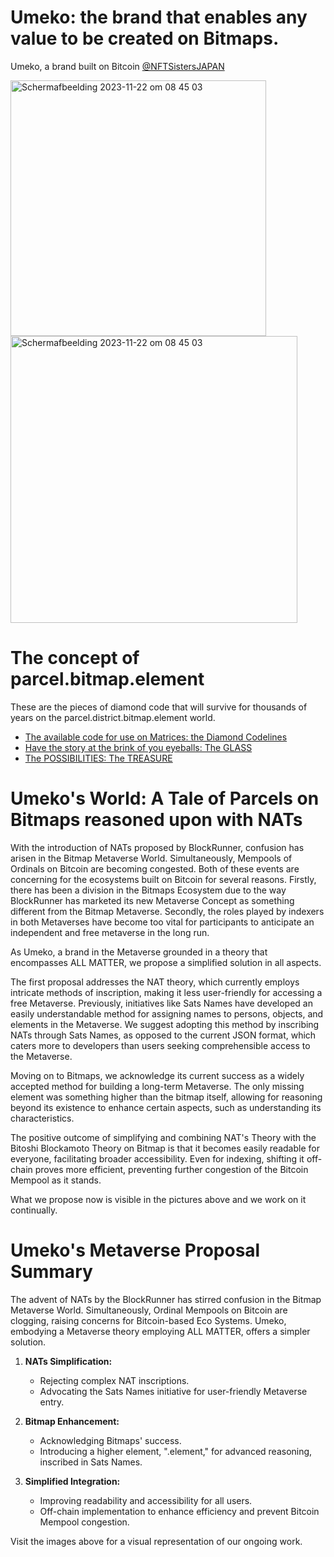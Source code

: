 # Umeko: the brand that enables any value to be created on Bitmaps.
Umeko, a brand built on Bitcoin [@NFTSistersJAPAN](https://twitter.com/@NFTSistersJAPAN)

<img width="409" alt="Scherm­afbeelding 2023-11-22 om 08 45 03" src="https://github.com/wiard/Umeko/assets/900114/c095bc9f-ce5a-49d3-b24b-0f6eacbb877c">

<img width="459" alt="Scherm­afbeelding 2023-11-22 om 08 45 03" src="https://github.com/wiard/Umeko/assets/900114/c3a93396-b255-4518-b7a6-e53d52d92cef">

# The concept of parcel.bitmap.element
These are the pieces of diamond code that will survive for thousands of years on the parcel.district.bitmap.element world.
- [The available code for use on Matrices: the Diamond Codelines](/docs/codebase.md)
- [Have the story at the brink of you eyeballs: The GLASS](/docs/story.md)
- [The POSSIBILITIES: The TREASURE](/docs/usecases.md)


# Umeko's World: A Tale of Parcels on Bitmaps reasoned upon with NATs


With the introduction of NATs proposed by BlockRunner, confusion has arisen in the Bitmap Metaverse World. Simultaneously, Mempools of Ordinals on Bitcoin are becoming congested. Both of these events are concerning for the ecosystems built on Bitcoin for several reasons. Firstly, there has been a division in the Bitmaps Ecosystem due to the way BlockRunner has marketed its new Metaverse Concept as something different from the Bitmap Metaverse. Secondly, the roles played by indexers in both Metaverses have become too vital for participants to anticipate an independent and free metaverse in the long run.

As Umeko, a brand in the Metaverse grounded in a theory that encompasses ALL MATTER, we propose a simplified solution in all aspects.

The first proposal addresses the NAT theory, which currently employs intricate methods of inscription, making it less user-friendly for accessing a free Metaverse. Previously, initiatives like Sats Names have developed an easily understandable method for assigning names to persons, objects, and elements in the Metaverse. We suggest adopting this method by inscribing NATs through Sats Names, as opposed to the current JSON format, which caters more to developers than users seeking comprehensible access to the Metaverse.

Moving on to Bitmaps, we acknowledge its current success as a widely accepted method for building a long-term Metaverse. The only missing element was something higher than the bitmap itself, allowing for reasoning beyond its existence to enhance certain aspects, such as understanding its characteristics.

The positive outcome of simplifying and combining NAT's Theory with the Bitoshi Blockamoto Theory on Bitmap is that it becomes easily readable for everyone, facilitating broader accessibility. Even for indexing, shifting it off-chain proves more efficient, preventing further congestion of the Bitcoin Mempool as it stands.

What we propose now is visible in the pictures above and we work on it continually.

# Umeko's Metaverse Proposal Summary

The advent of NATs by the BlockRunner has stirred confusion in the Bitmap Metaverse World. Simultaneously, Ordinal Mempools on Bitcoin are clogging, raising concerns for Bitcoin-based Eco Systems. Umeko, embodying a Metaverse theory employing ALL MATTER, offers a simpler solution.

1. **NATs Simplification:**
   - Rejecting complex NAT inscriptions.
   - Advocating the Sats Names initiative for user-friendly Metaverse entry.

2. **Bitmap Enhancement:**
   - Acknowledging Bitmaps' success.
   - Introducing a higher element, ".element," for advanced reasoning, inscribed in Sats Names.

3. **Simplified Integration:**
   - Improving readability and accessibility for all users.
   - Off-chain implementation to enhance efficiency and prevent Bitcoin Mempool congestion.

Visit the images above for a visual representation of our ongoing work.






